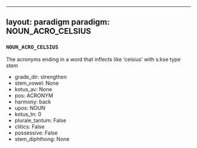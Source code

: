 
---
layout: paradigm
paradigm: NOUN_ACRO_CELSIUS
---
### ` NOUN_ACRO_CELSIUS `

The acronyms ending in a word that inflects like ‘celsius’ with s:kse type stem
* grade_dir: strengthen
* stem_vowel: None
* kotus_av: None
* pos: ACRONYM
* harmony: back
* upos: NOUN
* kotus_tn: 0
* plurale_tantum: False
* clitics: False
* possessive: False
* stem_diphthong: None

